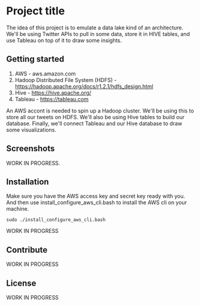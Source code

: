 # Project title
The idea of this project is to emulate a data lake kind of an architecture. 
We'll be using Twitter APIs to pull in some data, store it in HIVE tables, and use Tableau on top of it to draw some insights.

## Getting started

1. AWS - aws.amazon.com
2. Hadoop Distributed File System (HDFS) - https://hadoop.apache.org/docs/r1.2.1/hdfs_design.html
3. Hive - https://hive.apache.org/
4. Tableau - https://tableau.com

An AWS accont is needed to spin up a Hadoop cluster. We'll be using this to store all our tweets on HDFS. We'll also be using Hive tables to build our database. Finally, we'll connect Tableau and our Hive database to draw some visualizations.

 
## Screenshots
WORK IN PROGRESS.


## Installation
Make sure you have the AWS access key and secret key ready with you. And then use install_configure_aws_cli.bash to install the AWS cli on your machine.

```
sudo ./install_configure_aws_cli.bash
```

WORK IN PROGRESS

## Contribute
WORK IN PROGRESS

## License
WORK IN PROGRESS